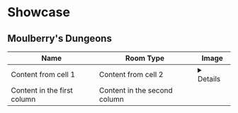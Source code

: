 # Showcase

## Moulberry's Dungeons
Name | Room Type | Image
------------ | ------------- | ----------------------------------------------
Content from cell 1 | Content from cell 2 | <details> ![Test](link) </details>
Content in the first column | Content in the second column
